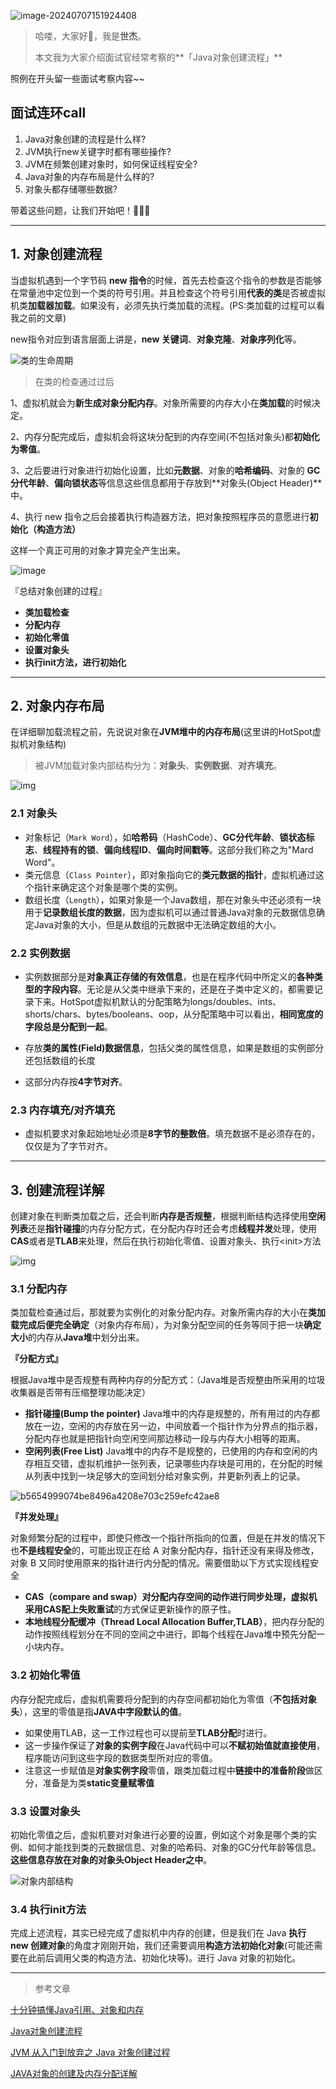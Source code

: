 ![image-20240707151924408](https://coder-xieshijie-img-1253784930.cos.ap-beijing.myqcloud.com/img/2024/image-20240707151924408_fa07c03e80185c563e4a1d9fc8930fe2.png)


> 哈喽，大家好🎉，我是**世杰**。
>
>
> 本文我为大家介绍面试官经常考察的**「Java对象创建流程」**



照例在开头留一些面试考察内容~~

## 面试连环call

1. Java对象创建的流程是什么样?
1. JVM执行new关键字时都有哪些操作?
1. JVM在频繁创建对象时，如何保证线程安全?
1. Java对象的内存布局是什么样的?
1. 对象头都存储哪些数据?

带着这些问题，让我们开始吧！🎉🎉🎉


-----


## 1. 对象创建流程

当虚拟机遇到一个字节码 **new 指令**的时候，首先去检查这个指令的参数是否能够在常量池中定位到一个类的符号引用。并且检查这个符号引用**代表的类**是否被虚拟机类**加载器加载**。如果没有，必须先执行类加载的流程。(PS:类加载的过程可以看我之前的文章)

new指令对应到语言层面上讲是，**new 关键词**、**对象克隆**、**对象序列化**等。



![类的生命周期](https://coder-xieshijie-img-1253784930.cos.ap-beijing.myqcloud.com/img/2024/01n2cq6mb3_733d56d3e5746842d033197e8afb9ee1.png)







> 在类的检查通过过后

1、虚拟机就会为**新生成对象分配内存**。对象所需要的内存大小在**类加载**的时候决定。

2、内存分配完成后，虚拟机会将这块分配到的内存空间(不包括对象头)都**初始化为零值**。

3、之后要进行对象进行初始化设置，比如**元数据**、对象的**哈希编码**、对象的 **GC 分代年龄**、**偏向锁状态**等信息这些信息都用于存放到**对象头(Object Header)**中。

4、执行 new 指令之后会接着执行构造器方法，把对象按照程序员的意愿进行**初始化（构造方法）**

这样一个真正可用的对象才算完全产生出来。



![image](https://coder-xieshijie-img-1253784930.cos.ap-beijing.myqcloud.com/img/2024/830289-20220116233158867-1686616621_6685ff4d733a78a02389496bff1578d2.png)



『总结对象创建的过程』

-   **类加载检查**
-   **分配内存**
-   **初始化零值**
-   **设置对象头**
-   **执行init方法，进行初始化**



----

## 2. 对象内存布局

在详细聊加载流程之前，先说说对象在**JVM堆中的内存布局**(这里讲的HotSpot虚拟机对象结构)

> 被JVM加载对象内部结构分为：**对象头**、**实例数据**、**对齐填充**。



![img](https://coder-xieshijie-img-1253784930.cos.ap-beijing.myqcloud.com/img/2024/20220712175658_66a7502d1b5572a13ef6822e77dd15c0.png)



### 2.1 对象头

- 对象标记（`Mark Word`），如**哈希码**（HashCode）、**GC分代年龄**、**锁状态标志**、**线程持有的锁**、**偏向线程ID**、**偏向时间戳等**。这部分我们称之为"Mard Word"。
- 类元信息（`Class Pointer`），即对象指向它的**类元数据的指针**，虚拟机通过这个指针来确定这个对象是哪个类的实例。
- 数组长度（`Length`），如果对象是一个Java数组，那在对象头中还必须有一块用于**记录数组长度的数据**，因为虚拟机可以通过普通Java对象的元数据信息确定Java对象的大小，但是从数组的元数据中无法确定数组的大小。



### 2.2 实例数据

- 实例数据部分是**对象真正存储的有效信息**，也是在程序代码中所定义的**各种类型的字段内容**。无论是从父类中继承下来的，还是在子类中定义的，都需要记录下来。HotSpot虚拟机默认的分配策略为longs/doubles、ints、shorts/chars、bytes/booleans、oop，从分配策略中可以看出，**相同宽度的字段总是分配到一起**。

- 存放**类的属性(Field)数据信息**，包括父类的属性信息，如果是数组的实例部分还包括数组的长度
- 这部分内存按**4字节对齐**。



### 2.3 内存填充/对齐填充

- 虚拟机要求对象起始地址必须是**8字节的整数倍**。填充数据不是必须存在的，仅仅是为了字节对齐。



----



## 3. 创建流程详解



创建对象在判断类加载之后，还会判断**内存是否规整**，根据判断结构选择使用**空闲列表**还是**指针碰撞**的内存分配方式，在分配内存时还会考虑**线程并发**处理，使用**CAS**或者是**TLAB**来处理，然后在执行初始化零值、设置对象头、执行\<init>方法







![img](https://coder-xieshijie-img-1253784930.cos.ap-beijing.myqcloud.com/img/2024/2443180-20211126084554203-1712031065_ed0f2cfc2f1cd0208f934366896033d2.png)



### 3.1 分配内存

类加载检查通过后，那就要为实例化的对象分配内存。对象所需内存的大小在**类加载完成后便完全确定**（对象内存布局），为对象分配空间的任务等同于把一块**确定大小**的内存从**Java堆**中划分出来。



**『分配方式』**

根据Java堆中是否规整有两种内存的分配方式：（Java堆是否规整由所采用的垃圾收集器是否带有压缩整理功能决定）

- **指针碰撞(Bump the pointer)** 
  Java堆中的内存是规整的，所有用过的内存都放在一边，空闲的内存放在另一边，中间放着一个指针作为分界点的指示器，分配内存也就是把指针向空闲空间那边移动一段与内存大小相等的距离。
- **空闲列表(Free List)**
  Java堆中的内存不是规整的，已使用的内存和空闲的内存相互交错，虚拟机维护一张列表，记录哪些内存块是可用的，在分配的时候从列表中找到一块足够大的空间划分给对象实例，并更新列表上的记录。



![b5654999074be8496a4208e703c259efc42ae8](https://coder-xieshijie-img-1253784930.cos.ap-beijing.myqcloud.com/img/2024/b5654999074be8496a4208e703c259efc42ae8_80742968e4b349e6eea3bafa1cc282ed.jpg)



**『并发处理』**

对象频繁分配的过程中，即使只修改一个指针所指向的位置，但是在并发的情况下也**不是线程安全**的，可能出现正在给 A 对象分配内存，指针还没有来得及修改，对象 B 又同时使用原来的指针进行内分配的情况。需要借助以下方式实现线程安全

- **CAS（compare and swap）**对分配内存空间的动作进行同步处理，虚拟机采用**CAS配上失败重试**的方式保证更新操作的原子性。
- **本地线程分配缓冲（Thread Local Allocation Buffer,TLAB）**，把内存分配的动作按照线程划分在不同的空间之中进行，即每个线程在Java堆中预先分配一小块内存。



### 3.2 初始化零值

内存分配完成后，虚拟机需要将分配到的内存空间都初始化为零值（**不包括对象头**），这里的零值是指**JAVA中字段默认的值**。 

- 如果使用TLAB，这一工作过程也可以提前至**TLAB分配**时进行。
- 这一步操作保证了**对象的实例字段**在Java代码中可以**不赋初始值就直接使用**，程序能访问到这些字段的数据类型所对应的零值。
- 注意这一步赋值是**对象实例字段**零值，跟类加载过程中**链接中的准备阶段**做区分，准备是为类**static变量赋零值**



### 3.3 设置对象头

初始化零值之后，虚拟机要对对象进行必要的设置，例如这个对象是哪个类的实例、如何才能找到类的元数据信息、对象的哈希码、对象的GC分代年龄等信息。**这些信息存放在对象的对象头Object Header之中**。



![对象内部结构](https://coder-xieshijie-img-1253784930.cos.ap-beijing.myqcloud.com/img/2024/20220712180601_e9575e389c294a82d1cfd2654c3a7c69.png)





### 3.4 执行init方法

完成上述流程，其实已经完成了虚拟机中内存的创建，但是我们在 Java **执行 new 创建对象**的角度才刚刚开始，我们还需要调用**构造方法初始化对象**(可能还需要在此前后调用父类的构造方法、初始化块等)。进行 Java 对象的初始化。



----



> 参考文章

[十分钟搞懂Java引用、对象和内存](https://mp.weixin.qq.com/s?__biz=MzIxNzM0NjA1OQ==&mid=2247483714&idx=1&sn=af3399aa741cd58a67a996d5581aeb76&chksm=97fa7826a08df13098bf56e5e747b6f94f441a8a34442e9e17ebe9925070bf595cc093fd1441&scene=126&sessionid=1720318895#rd)

[Java对象创建流程 ](https://www.cnblogs.com/dtyy/p/15811750.html)

[JVM 从入门到放弃之 Java 对象创建过程](https://www.51cto.com/article/705031.html)

[JAVA对象的创建及内存分配详解](https://www.cnblogs.com/xfeiyun/p/15600513.html)



























